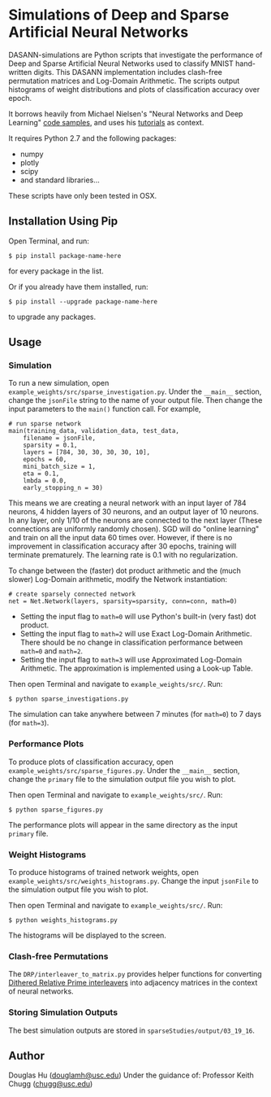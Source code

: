 # Simulations of Deep and Sparse Artificial Neural Networks

DASANN-simulations are Python scripts that investigate the performance of Deep and Sparse Artificial Neural Networks used to classify MNIST hand-written digits. This DASANN implementation includes clash-free permutation matrices and Log-Domain Arithmetic. The scripts output histograms of weight distributions and plots of classification accuracy over epoch.

It borrows heavily from Michael Nielsen's "Neural Networks and Deep Learning" [code samples][mnielsen], and uses his [tutorials][tut] as context.

It requires Python 2.7 and the following packages:
* numpy
* plotly
* scipy
* and standard libraries...

These scripts have only been tested in OSX.

## Installation Using Pip

Open Terminal, and run:
```
$ pip install package-name-here
```
for every package in the list.

Or if you already have them installed, run:
```
$ pip install --upgrade package-name-here
```
to upgrade any packages.

## Usage

### Simulation

To run a new simulation, open `example_weights/src/sparse_investigation.py`. Under the `__main__` section, change the `jsonFile` string to the name of your output file. Then change the input parameters to the `main()` function call. For example,
```
# run sparse network
main(training_data, validation_data, test_data,
	filename = jsonFile, 
	sparsity = 0.1,
	layers = [784, 30, 30, 30, 30, 10],
	epochs = 60,
	mini_batch_size = 1,
	eta = 0.1,
	lmbda = 0.0,
	early_stopping_n = 30)
```
This means we are creating a neural network with an input layer of 784 neurons, 4 hidden layers of 30 neurons, and an output layer of 10 neurons. In any layer, only 1/10 of the neurons are connected to the next layer (These connections are uniformly randomly chosen). SGD will do "online learning" and train on all the input data 60 times over. However, if there is no improvement in classification accuracy after 30 epochs, training will terminate prematurely. The learning rate is 0.1 with no regularization.

To change between the (faster) dot product arithmetic and the (much slower) Log-Domain arithmetic, modify the Network instantiation:
```
# create sparsely connected network
net = Net.Network(layers, sparsity=sparsity, conn=conn, math=0)
```
* Setting the input flag to `math=0` will use Python's built-in (very fast) dot product.
* Setting the input flag to `math=2` will use Exact Log-Domain Arithmetic. There should be no change in classification performance between `math=0` and `math=2`.
* Setting the input flag to `math=3` will use Approximated Log-Domain Arithmetic. The approximation is implemented using a Look-up Table.

Then open Terminal and navigate to `example_weights/src/`. Run:
```
$ python sparse_investigations.py
```
The simulation can take anywhere between 7 minutes (for `math=0`) to 7 days (for `math=3`).

### Performance Plots

To produce plots of classification accuracy, open `example_weights/src/sparse_figures.py`. Under the `__main__` section, change the `primary` file to the simulation output file you wish to plot.

Then open Terminal and navigate to `example_weights/src/`. Run:
```
$ python sparse_figures.py
```
The performance plots will appear in the same directory as the input `primary` file.

### Weight Histograms

To produce histograms of trained network weights, open `example_weights/src/weights_histograms.py`. Change the input `jsonFile` to the simulation output file you wish to plot.

Then open Terminal and navigate to `example_weights/src/`. Run:
```
$ python weights_histograms.py
```
The histograms will be displayed to the screen.

### Clash-free Permutations

The `DRP/interleaver_to_matrix.py` provides helper functions for converting [Dithered Relative Prime interleavers][crozier] into adjacency matrices in the context of neural networks.

### Storing Simulation Outputs

The best simulation outputs are stored in `sparseStudies/output/03_19_16`.

## Author
Douglas Hu (douglamh@usc.edu)
Under the guidance of:
Professor Keith Chugg (chugg@usc.edu)

[mnielsen]: https://github.com/mnielsen/neural-networks-and-deep-learning
[tut]: http://neuralnetworksanddeeplearning.com/index.html
[crozier]: https://www.researchgate.net/publication/243768615_New_High-Spread_High-Distance_Interleavers_for_Turbo-Codes
